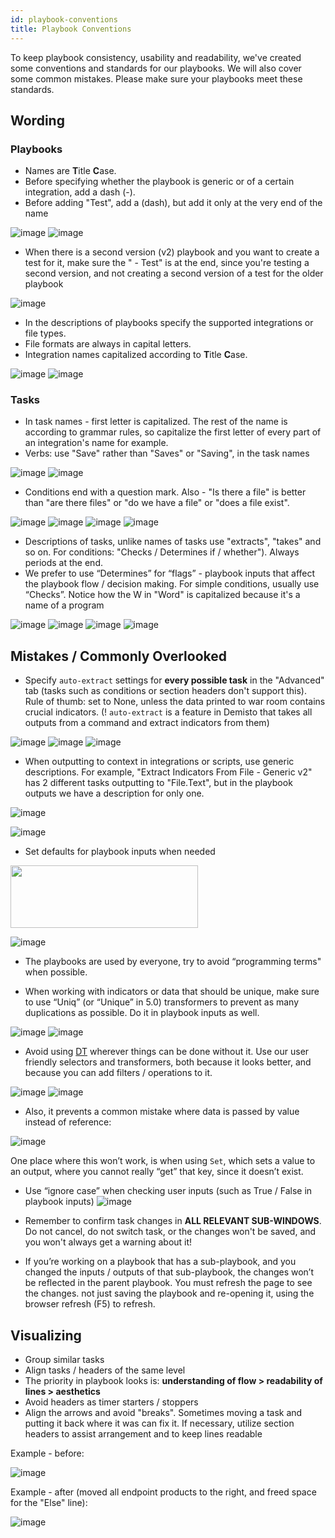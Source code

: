 ```yaml
---
id: playbook-conventions
title: Playbook Conventions
---
```


To keep playbook consistency, usability and readability, we've created some conventions and standards for our playbooks. We will also cover some common mistakes. Please make sure your playbooks meet these standards.

## Wording
### Playbooks
 - Names are **T**itle **C**ase.
 - Before specifying whether the playbook is generic or of a certain integration, add a dash (-).
 - Before adding "Test", add a (dash), but add it only at the very end of the name
 
![image](doc_imgs/62224827-f8742f00-b3bf-11e9-857e-5f216297aee1.png)
![image](doc_imgs/62224883-0f1a8600-b3c0-11e9-910e-03a86c7456d7.png)

-   When there is a second version (v2) playbook and you want to create a test for it, make sure the " - Test" is at the end, since you're testing a second version, and not creating a second version of a test for the older playbook


![image](doc_imgs/62225909-fa3ef200-b3c1-11e9-9e66-d96ce7fefbde.png)

-   In the descriptions of playbooks specify the supported integrations or file types.
-   File formats are always in capital letters.
-   Integration names capitalized according to **T**itle **C**ase.


![image](doc_imgs/62228872-2e68e180-b3c7-11e9-9de3-ea21c0e3c866.png)
![image](doc_imgs/62228877-3032a500-b3c7-11e9-8644-17278aa24870.png)


### Tasks
-   In task names - first letter is capitalized. The rest of the name is according to grammar rules, so capitalize the first letter of every part of an integration's name for example.
-   Verbs: use "Save" rather than "Saves" or "Saving", in the task names


![image](doc_imgs/62226474-f3fd4580-b3c2-11e9-94be-4ef28a6e5591.png)
![image](doc_imgs/62226484-f6f83600-b3c2-11e9-8e99-0cdc8117ee7e.png)

-   Conditions end with a question mark. Also - "Is there a file" is better than "are there files" or "do we have a file" or "does a file exist".


![image](doc_imgs/62226641-2a3ac500-b3c3-11e9-97b6-546aab935487.png)
![image](doc_imgs/62226647-2c9d1f00-b3c3-11e9-82d5-63a637b2c23e.png)
![image](doc_imgs/62226658-3030a600-b3c3-11e9-826a-5104ed3a1a18.png)
![image](doc_imgs/62226668-36268700-b3c3-11e9-9d71-b4479696422f.png)


-   Descriptions of tasks, unlike names of tasks use "extracts", "takes" and so on. For conditions: "Checks / Determines if / whether"). Always periods at the end.
-   We prefer to use “Determines” for “flags” - playbook inputs that affect the playbook flow / decision making. For simple conditions, usually use “Checks”.
Notice how the W in "Word" is capitalized because it's a name of a program

![image](doc_imgs/62228424-4f7d0280-b3c6-11e9-8bee-47808ec59d31.png)
![image](doc_imgs/62228435-53a92000-b3c6-11e9-9434-f1201e247f62.png)
![image](doc_imgs/62228472-628fd280-b3c6-11e9-838c-285e68ec4661.png)
![image](doc_imgs/62228481-66235980-b3c6-11e9-95da-46b12ab243ff.png)


## Mistakes / Commonly Overlooked

-   Specify `auto-extract` settings for **every possible task** in the "Advanced" tab (tasks such as conditions or section headers don't support this). Rule of thumb: set to None, unless the data printed to war room contains crucial indicators.
(! `auto-extract` is a feature in Demisto that takes all outputs from a command and extract indicators from them)


![image](doc_imgs/62229068-97505980-b3c7-11e9-9c80-18b6f84ba90c.png)
![image](doc_imgs/62229072-991a1d00-b3c7-11e9-9486-e481096bd2db.png)
![image](doc_imgs/62229081-9d463a80-b3c7-11e9-8602-ece4e593fa57.png)


-   When outputting to context in integrations or scripts, use generic descriptions. For example, "Extract Indicators From File - Generic v2" has 2 different tasks outputting to "File.Text", but in the playbook outputs we have a description for only one.


![image](doc_imgs/67759127-9622dd00-fa47-11e9-90d5-a88c616bd8fe.png)

![image](doc_imgs/67759239-c9656c00-fa47-11e9-803b-a18005c63b52.png)




-   Set defaults for playbook inputs when needed

<img src="doc_imgs/67758301-18aa9d00-fa46-11e9-84e9-cba48d639766.png" width="300" height="100"></img>

![image](doc_imgs/67759434-121d2500-fa48-11e9-871b-dac447da1b8e.png)


-   The playbooks are used by everyone, try to avoid “programming terms" when possible.

-   When working with indicators or data that should be unique, make sure to use “Uniq” (or “Unique” in 5.0) transformers to prevent as many duplications as possible. Do it in playbook inputs as well.


![image](doc_imgs/62229766-1f832e80-b3c9-11e9-8ac3-6cb48a132c1f.png)
![image](doc_imgs/62229771-21e58880-b3c9-11e9-8d85-c82c0c895252.png)

-   Avoid using [DT](dt) wherever things can be done without it. Use our user friendly selectors and transformers, both because it looks better, and because you can add filters / operations to it.

![image](doc_imgs/67759623-76d87f80-fa48-11e9-9dc7-3f8d5ef4341c.png)
![image](doc_imgs/67759719-a5565a80-fa48-11e9-9a91-b5ce555197d4.png)

* Also, it prevents a common mistake where data is passed by value instead of reference:

![image](doc_imgs/67759760-bb641b00-fa48-11e9-82a0-e028e50efa02.png)

One place where this won’t work, is when using `Set`, which sets a value to an output, where you cannot really “get” that key, since it doesn’t exist.

-   Use “ignore case” when checking user inputs (such as True / False in playbook inputs)
![image](doc_imgs/68272945-d4368700-006d-11ea-89a1-fea10c525186.png)

* Remember to confirm task changes in **ALL RELEVANT SUB-WINDOWS**. Do not cancel, do not switch task, or the changes won't be saved, and you won't always get a warning about it!

-   If you’re working on a playbook that has a sub-playbook, and you changed the inputs / outputs of that sub-playbook, the changes won’t be reflected in the parent playbook. You must refresh the page to see the changes. not just saving the playbook and re-opening it, using the browser refresh (F5) to refresh.

## Visualizing

-   Group similar tasks
-   Align tasks / headers of the same level
-   The priority in playbook looks is: **understanding of flow > readability of lines > aesthetics**
-   Avoid headers as timer starters / stoppers
-   Align the arrows and avoid "breaks". Sometimes moving a task and putting it back where it was can fix it. If necessary, utilize section headers to assist arrangement and to keep lines readable

Example - before:


![image](doc_imgs/62230489-9240d980-b3ca-11e9-8a88-2d5928888fac.png)


Example - after (moved all endpoint products to the right, and freed space for the "Else" line):

![image](doc_imgs/62230511-9ec53200-b3ca-11e9-8d75-2f4a59b71f1a.png)



